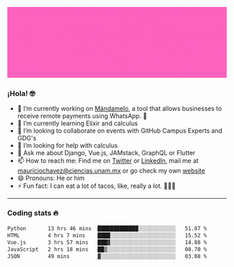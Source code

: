 ![Banner](banner.gif)

### ¡Hola! 🤓

- 🔭 I’m currently working on [Mándamelo](https://www.mandamelo.com.mx/), a tool that allows businesses to receive remote payments using WhatsApp. 🤖
- 🌱 I’m currently learning Elixir and calculus
- 👯 I’m looking to collaborate on events with GitHub Campus Experts and GDG's
- 🤔 I’m looking for help with calculus
- 💬 Ask me about Django, Vue.js, JAMstack, GraphQL or Flutter
- 📫 How to reach me: Find me on [Twitter](https://twitter.com/ultr4nerd) or [LinkedIn](https://www.linkedin.com/in/mauricio-chávez-olea-4b46b7147/), mail me at [mauriciochavez@ciencias.unam.mx](mailto:mauriciochavez@ciencias.unam.mx) or go check my own [website](mauriciochavez.surge.sh)
- 😄 Pronouns: He or him
- ⚡ Fun fact: I can eat a lot of tacos, like, really a lot. 🌮🌮🌮
<!-- 🎙️ I'm releasing weekly episodes on my podcast ["Un Podcast Junior"](https://anchor.fm/un-podcast-junior)-->

---

### Coding stats 🔥

<!--START_SECTION:waka-->
```text
Python       13 hrs 46 mins  █████████████░░░░░░░░░░░░   51.87 % 
HTML         4 hrs 7 mins    ████░░░░░░░░░░░░░░░░░░░░░   15.52 % 
Vue.js       3 hrs 57 mins   ███▓░░░░░░░░░░░░░░░░░░░░░   14.88 % 
JavaScript   2 hrs 18 mins   ██▒░░░░░░░░░░░░░░░░░░░░░░   08.70 % 
JSON         49 mins         ▓░░░░░░░░░░░░░░░░░░░░░░░░   03.08 % 
```
<!--END_SECTION:waka-->
